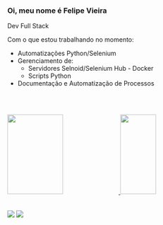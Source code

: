 ### Oi, meu nome é Felipe Vieira

Dev Full Stack

Com o que estou trabalhando no momento:

- Automatizações Python/Selenium
- Gerenciamento de:
  - Servidores Selnoid/Selenium Hub - Docker
  - Scripts Python
- Documentação e Automatização de Processos

<br /><br />

<div>
  <a href="https://github.com/borgesvieira-dev">
  <img height="180em" width="50%" src="https://github-readme-stats.vercel.app/api?username=borgesvieira-dev&show_icons=true&theme=dark&include_all_commits=true&count_private=true"/>
  <img height="180em" width="40%" src="https://github-readme-stats.vercel.app/api/top-langs/?username=borgesvieira-dev&layout=compact&langs_count=7&theme=dark"/>
</div>
  <br /><br />
  <div> 
  <a href="https://instagram.com/felipevieira962" target="_blank"><img src="https://img.shields.io/badge/-Instagram-%23E4405F?style=for-the-badge&logo=instagram&logoColor=white" target="_blank"></a>
  <a href="https://www.linkedin.com/in/felipe-borges-vieira-817a41176/" target="_blank"><img src="https://img.shields.io/badge/-LinkedIn-%230077B5?style=for-the-badge&logo=linkedin&logoColor=white" target="_blank"></a> 
</div>
